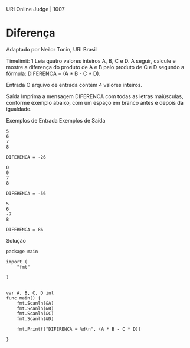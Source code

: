 URI Online Judge | 1007
# Diferença
Adaptado por Neilor Tonin, URI  Brasil

Timelimit: 1
Leia quatro valores inteiros A, B, C e D. A seguir, calcule e mostre a diferença do produto de A e B pelo produto de C e D segundo a fórmula: DIFERENCA = (A * B - C * D).

Entrada
O arquivo de entrada contém 4 valores inteiros.

Saída
Imprima a mensagem DIFERENCA com todas as letras maiúsculas, conforme exemplo abaixo, com um espaço em branco antes e depois da igualdade.

Exemplos de Entrada	Exemplos de Saída
```
5
6
7
8
```
```
DIFERENCA = -26
```
```
0
0
7
8
```
```
DIFERENCA = -56
```
```
5
6
-7
8
```
```
DIFERENCA = 86
```
Solução
```golang
package main

import (
	"fmt"

)


var A, B, C, D int 
func main() {
	fmt.Scanln(&A)
    fmt.Scanln(&B)
    fmt.Scanln(&C)
    fmt.Scanln(&D)
	
	fmt.Printf("DIFERENCA = %d\n", (A * B - C * D))
	
}

```